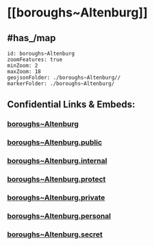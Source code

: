 # [[boroughs~Altenburg]] 


## #has_/map  



```leaflet
id: boroughs~Altenburg
zoomFeatures: true 
minZoom: 2 
maxZoom: 18
geojsonFolder: ./boroughs~Altenburg//
markerFolder: ./boroughs~Altenburg/
```


## Confidential Links & Embeds: 

### [boroughs~Altenburg](/_Standards/Earth/Continent/Europe/Europe~Central/Austria/Austrias_States/Niederösterreich/counties~NÖ/Horn/cities~Horn/Altenburg/boroughs~Altenburg.md) 

### [boroughs~Altenburg.public](/_public/Earth/Continent/Europe/Europe~Central/Austria/Austrias_States/Niederösterreich/counties~NÖ/Horn/cities~Horn/Altenburg/boroughs~Altenburg.public.md) 

### [boroughs~Altenburg.internal](/_internal/Earth/Continent/Europe/Europe~Central/Austria/Austrias_States/Niederösterreich/counties~NÖ/Horn/cities~Horn/Altenburg/boroughs~Altenburg.internal.md) 

### [boroughs~Altenburg.protect](/_protect/Earth/Continent/Europe/Europe~Central/Austria/Austrias_States/Niederösterreich/counties~NÖ/Horn/cities~Horn/Altenburg/boroughs~Altenburg.protect.md) 

### [boroughs~Altenburg.private](/_private/Earth/Continent/Europe/Europe~Central/Austria/Austrias_States/Niederösterreich/counties~NÖ/Horn/cities~Horn/Altenburg/boroughs~Altenburg.private.md) 

### [boroughs~Altenburg.personal](/_personal/Earth/Continent/Europe/Europe~Central/Austria/Austrias_States/Niederösterreich/counties~NÖ/Horn/cities~Horn/Altenburg/boroughs~Altenburg.personal.md) 

### [boroughs~Altenburg.secret](/_secret/Earth/Continent/Europe/Europe~Central/Austria/Austrias_States/Niederösterreich/counties~NÖ/Horn/cities~Horn/Altenburg/boroughs~Altenburg.secret.md)

